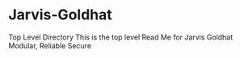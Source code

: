 # Jarvis-Goldhat
Top Level Directory
This is the top level Read Me for Jarvis Goldhat
Modular, 
Reliable
Secure
